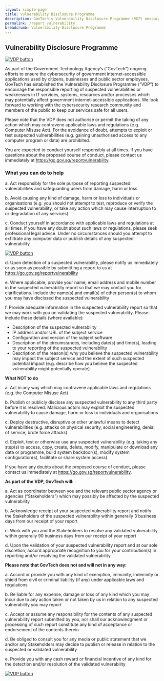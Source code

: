 ```yaml
---
layout: simple-page
title: Vulnerability Disclosure Programme
description: GovTech's Vulnerability Disclosure Programme (VDP) encourages the responsible reporting of vulnerabilities or weaknesses in Government internet-accessible systems.
permalink: /report_vulnerability
breadcrumb: Vulnerability Disclosure Programme
---
```


## **Vulnerability Disclosure Programme**

[![VDP button](/images/VDP-Button-v3.png)](https://hackerone.com/govtech-vdp)

As part of the Government Technology Agency’s (“GovTech”) ongoing efforts to ensure the cybersecurity of government internet-accessible applications used by citizens, businesses and public sector employees, GovTech has established the Vulnerability Disclosure Programme (“VDP”) to encourage the responsible reporting of suspected vulnerabilities or weaknesses in IT services, systems, resources and/or processes which may potentially affect government internet-accessible applications. We look forward to working with the cybersecurity research community and members of the public to keep our services safe for all users.

Please note that the VDP does not authorise or permit the taking of any action which may contravene applicable laws and regulations (e.g. Computer Misuse Act). For the avoidance of doubt, attempts to exploit or test suspected vulnerabilities (e.g. gaining unauthorised access to any computer program or data) are prohibited.

You are expected to conduct yourself responsibly at all times. If you have questions about the proposed course of conduct, please contact us immediately at <https://go.gov.sg/reportvulnerability>.

### **What you can do to help**

a. Act responsibly for the sole purpose of reporting suspected vulnerabilities and safeguarding users from damage, harm or loss

b. Avoid causing any kind of damage, harm or loss to individuals or organisations (e.g. you should not attempt to test, reproduce or verify the suspected vulnerability, or take any action which may cause interruption to or degradation of any services)

c. Conduct yourself in accordance with applicable laws and regulations at all times. If you have any doubt about such laws or regulations, please seek professional legal advice. Under no circumstances should you attempt to exfiltrate any computer data or publish details of any suspected vulnerability

[![VDP button](/images/VDP-Button-v3.png)](https://hackerone.com/govtech-vdp)

d. Upon detection of a suspected vulnerability, please notify us immediately or as soon as possible by submitting a report to us at <https://go.gov.sg/reportvulnerability>

e. Where applicable, provide your name, email address and mobile number in the suspected vulnerability report so that we may contact you for clarifications. Include the name(s) and email(s) of other person(s) to whom you may have disclosed the suspected vulnerability

f. Provide adequate information in the suspected vulnerability report so that we may work with you on validating the suspected vulnerability. Please include these details (where available):

* Description of the suspected vulnerability
* IP address and/or URL of the subject service
* Configuration and version of the subject software
* Description of the circumstances, including date(s) and time(s), leading to your reporting of the suspected vulnerability
* Description of the reason(s) why you believe the suspected vulnerability may impact the subject service and the extent of such suspected potential impact (e.g. describe how you believe the suspected vulnerability might potentially operate)

**What NOT to do**

a. Act in any way which may contravene applicable laws and regulations (e.g. the Computer Misuse Act)

b. Publish or publicly disclose any suspected vulnerability to any third party before it is resolved. Malicious actors may exploit the suspected vulnerability to cause damage, harm or loss to individuals and organisations

c. Deploy destructive, disruptive or other unlawful means to detect vulnerabilities (e.g. attacks on physical security, social engineering, denial of service, brute force attacks)

d. Exploit, test or otherwise use any suspected vulnerability (e.g. taking any step(s) to access, copy, create, delete, modify, manipulate or download any data or programme, build system backdoor(s), modify system configuration(s), facilitate or share system access)

If you have any doubts about the proposed course of conduct, please contact us immediately at <https://go.gov.sg/reportvulnerability>.

**As part of the VDP, GovTech will:**

a. Act as coordinator between you and the relevant public sector agency or agencies (“Stakeholders”) which may possibly be affected by the suspected vulnerability

b. Acknowledge receipt of your suspected vulnerability report and notify the Stakeholders of the suspected vulnerability within generally 3 business days from our receipt of your report

c. Work with you and the Stakeholders to resolve any validated vulnerability within generally 90 business days from our receipt of your report

d. Upon the validation of your suspected vulnerability report and at our sole discretion, accord appropriate recognition to you for your contribution(s) in reporting and/or resolving the validated vulnerability

**Please note that GovTech does not and will not in any way:**

a. Accord or provide you with any kind of exemption, immunity, indemnity or shield from civil or criminal liability (if any) under applicable laws and regulations

b. Be liable for any expense, damage or loss of any kind which you may incur due to any action taken or not taken by us in relation to any suspected vulnerability you may report

c. Accept or assume any responsibility for the contents of any suspected vulnerability report submitted by you, nor shall our acknowledgment or processing of such report constitute any kind of acceptance or endorsement of the contents therein

d. Be obliged to consult you for any media or public statement that we and/or any Stakeholders may decide to publish or release in relation to the suspected or validated vulnerability

e. Provide you with any cash reward or financial incentive of any kind for the detection and/or resolution of the validated vulnerability

[![VDP button](/images/VDP-Button-v3.png)](https://hackerone.com/govtech-vdp)

